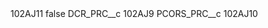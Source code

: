 <?xml version="1.0" encoding="UTF-8"?>
<CustomMetadata xmlns="http://soap.sforce.com/2006/04/metadata" xmlns:xsi="http://www.w3.org/2001/XMLSchema-instance" xmlns:xsd="http://www.w3.org/2001/XMLSchema">
    <label>102AJ11</label>
    <protected>false</protected>
    <values>
        <field>DCR_PRC__c</field>
        <value xsi:type="xsd:string">102AJ9</value>
    </values>
    <values>
        <field>PCORS_PRC__c</field>
        <value xsi:type="xsd:string">102AJ10</value>
    </values>
</CustomMetadata>
